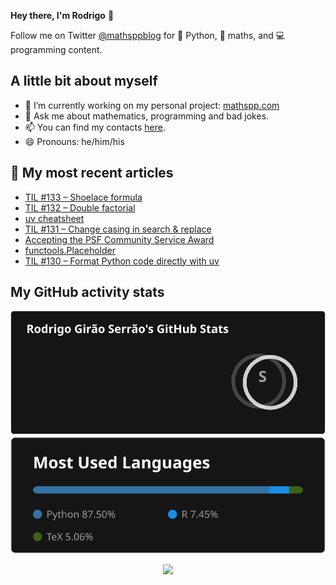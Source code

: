 **Hey there, I'm Rodrigo** 👋

Follow me on Twitter [@mathsppblog][twitter] for 🐍 Python, 🧠 maths, and 💻 programming content.


## A little bit about myself

- 🔭 I’m currently working on my personal project: [mathspp.com](https://mathspp.com)
- 💬 Ask me about mathematics, programming and bad jokes.
- 📫 You can find my contacts [here](https://mathspp.com/contact-me).
- 😄 Pronouns: he/him/his


## 📖 My most recent articles

<!-- BLOG-POST-LIST:START -->
- [TIL #133 – Shoelace formula](https://mathspp.com/blog/til/shoelace-formula)
- [TIL #132 – Double factorial](https://mathspp.com/blog/til/double-factorial)
- [uv cheatsheet](https://mathspp.com/blog/uv-cheatsheet)
- [TIL #131 – Change casing in search &amp; replace](https://mathspp.com/blog/til/change-casing-in-search-and-replace)
- [Accepting the PSF Community Service Award](https://mathspp.com/blog/accepting-the-psf-community-service-award)
- [functools.Placeholder](https://mathspp.com/blog/how-to-use-functools-placeholder)
- [TIL #130 – Format Python code directly with uv](https://mathspp.com/blog/til/format-python-code-directly-with-uv)
<!-- BLOG-POST-LIST:END -->


##  My GitHub activity stats

<!-- Thanks to ofek! -->

<img src="general_stats.svg" alt="GitHub Statistics" loading="lazy">

<img src="language_stats.svg" alt="Top Languages" loading="lazy">

<p align='center'><img src='https://visitor-badge.laobi.icu/badge?page_id=RodrigoGiraoSerrao'></p>

[twitter]: https://twitter.com/mathsppblog

